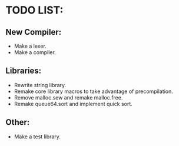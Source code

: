 # TODO LIST:

## New Compiler:

- Make a lexer.
- Make a compiler.

## Libraries:

- Rewrite string library.
- Remake core library macros to take advantage of precompilation.
- Remove malloc.sew and remake malloc.free.
- Remake queue64.sort and implement quick sort.

## Other:

- Make a test library.